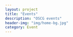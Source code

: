 ```yaml
---
layout: project
title: "Events"
description: "OSCG events"
header-img: "img/home-bg.jpg"
category: Event
---
```

